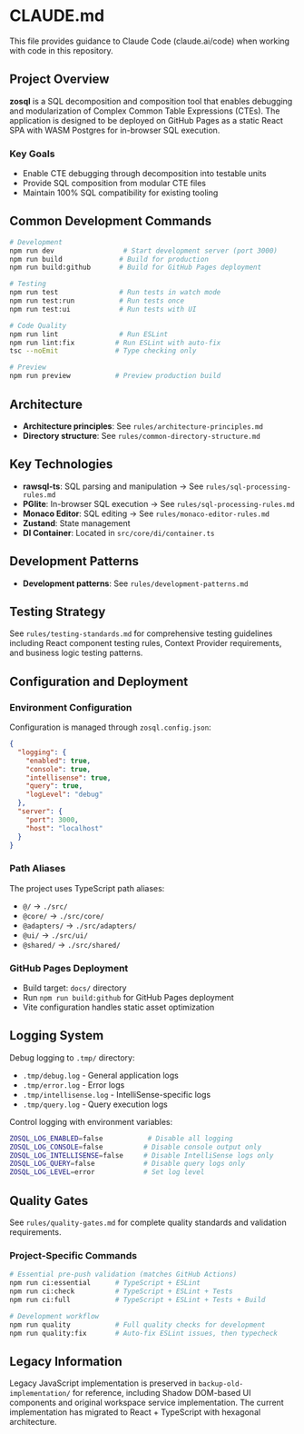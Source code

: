 # CLAUDE.md

This file provides guidance to Claude Code (claude.ai/code) when working with code in this repository.

## Project Overview

**zosql** is a SQL decomposition and composition tool that enables debugging and modularization of Complex Common Table Expressions (CTEs). The application is designed to be deployed on GitHub Pages as a static React SPA with WASM Postgres for in-browser SQL execution.

### Key Goals
- Enable CTE debugging through decomposition into testable units
- Provide SQL composition from modular CTE files
- Maintain 100% SQL compatibility for existing tooling

## Common Development Commands

```bash
# Development
npm run dev                 # Start development server (port 3000)
npm run build              # Build for production
npm run build:github       # Build for GitHub Pages deployment

# Testing
npm run test               # Run tests in watch mode
npm run test:run           # Run tests once
npm run test:ui            # Run tests with UI

# Code Quality
npm run lint               # Run ESLint
npm run lint:fix          # Run ESLint with auto-fix
tsc --noEmit              # Type checking only

# Preview
npm run preview           # Preview production build
```

## Architecture

- **Architecture principles**: See `rules/architecture-principles.md`
- **Directory structure**: See `rules/common-directory-structure.md`

## Key Technologies

- **rawsql-ts**: SQL parsing and manipulation → See `rules/sql-processing-rules.md`
- **PGlite**: In-browser SQL execution → See `rules/sql-processing-rules.md`
- **Monaco Editor**: SQL editing → See `rules/monaco-editor-rules.md`
- **Zustand**: State management
- **DI Container**: Located in `src/core/di/container.ts`

## Development Patterns

- **Development patterns**: See `rules/development-patterns.md`

## Testing Strategy

See `rules/testing-standards.md` for comprehensive testing guidelines including React component testing rules, Context Provider requirements, and business logic testing patterns.

## Configuration and Deployment

### **Environment Configuration**
Configuration is managed through `zosql.config.json`:

```json
{
  "logging": {
    "enabled": true,
    "console": true,
    "intellisense": true,
    "query": true,
    "logLevel": "debug"
  },
  "server": {
    "port": 3000,
    "host": "localhost"
  }
}
```

### **Path Aliases**
The project uses TypeScript path aliases:
- `@/` → `./src/`
- `@core/` → `./src/core/`
- `@adapters/` → `./src/adapters/`
- `@ui/` → `./src/ui/`
- `@shared/` → `./src/shared/`

### **GitHub Pages Deployment**
- Build target: `docs/` directory
- Run `npm run build:github` for GitHub Pages deployment
- Vite configuration handles static asset optimization

## Logging System

Debug logging to `.tmp/` directory:
- `.tmp/debug.log` - General application logs
- `.tmp/error.log` - Error logs
- `.tmp/intellisense.log` - IntelliSense-specific logs
- `.tmp/query.log` - Query execution logs

Control logging with environment variables:
```bash
ZOSQL_LOG_ENABLED=false           # Disable all logging
ZOSQL_LOG_CONSOLE=false          # Disable console output only
ZOSQL_LOG_INTELLISENSE=false     # Disable IntelliSense logs only
ZOSQL_LOG_QUERY=false            # Disable query logs only
ZOSQL_LOG_LEVEL=error            # Set log level
```

## Quality Gates

See `rules/quality-gates.md` for complete quality standards and validation requirements.

### **Project-Specific Commands**
```bash
# Essential pre-push validation (matches GitHub Actions)
npm run ci:essential      # TypeScript + ESLint
npm run ci:check          # TypeScript + ESLint + Tests  
npm run ci:full           # TypeScript + ESLint + Tests + Build

# Development workflow
npm run quality           # Full quality checks for development
npm run quality:fix       # Auto-fix ESLint issues, then typecheck
```

## Legacy Information

Legacy JavaScript implementation is preserved in `backup-old-implementation/` for reference, including Shadow DOM-based UI components and original workspace service implementation. The current implementation has migrated to React + TypeScript with hexagonal architecture.